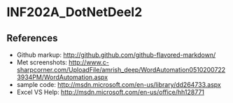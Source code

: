 INF202A_DotNetDeel2
===================

References
----------

 * Github markup: http://github.github.com/github-flavored-markdown/
 * Met screenshots: http://www.c-sharpcorner.com/UploadFile/amrish_deep/WordAutomation05102007223934PM/WordAutomation.aspx
 * sample code: http://msdn.microsoft.com/en-us/library/dd264733.aspx
 * Excel VS Help: http://msdn.microsoft.com/en-us/office/hh128771
